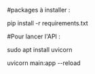 #packages à installer :

pip install -r requirements.txt 


#Pour lancer l'API :

sudo apt install uvicorn

uvicorn main:app --reload


